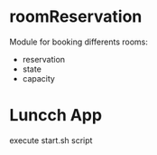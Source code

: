 # roomReservation
Module for booking differents rooms:

- reservation
- state
- capacity


# Luncch App

execute start.sh script